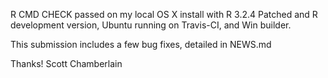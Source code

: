 R CMD CHECK passed on my local OS X install with R 3.2.4 Patched and
R development version, Ubuntu running on Travis-CI, and Win builder.

This submission includes a few bug fixes, detailed in NEWS.md

Thanks!
Scott Chamberlain
